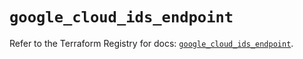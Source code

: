 # `google_cloud_ids_endpoint`

Refer to the Terraform Registry for docs: [`google_cloud_ids_endpoint`](https://registry.terraform.io/providers/hashicorp/google/6.41.0/docs/resources/cloud_ids_endpoint).
